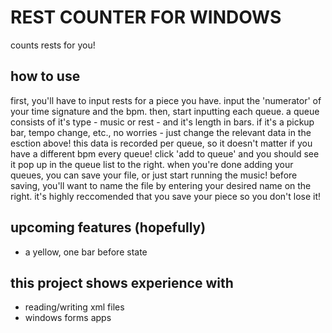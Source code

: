 # REST COUNTER FOR WINDOWS
counts rests for you!

## how to use
first, you'll have to input rests for a piece you have.
input the 'numerator' of your time signature and the bpm.
then, start inputting each queue. a queue consists of it's type - music or rest - and it's length in bars.
  if it's a pickup bar, tempo change, etc., no worries - just change the relevant data in the esction above!
  this data is recorded per queue, so it doesn't matter if you have a different bpm every queue!
click 'add to queue' and you should see it pop up in the queue list to the right.
when you're done adding your queues, you can save your file, or just start running the music!
  before saving, you'll want to name the file by entering your desired name on the right.
  it's highly reccomended that you save your piece so you don't lose it!

## upcoming features (hopefully)
- a yellow, one bar before state

## this project shows experience with
- reading/writing xml files
- windows forms apps
